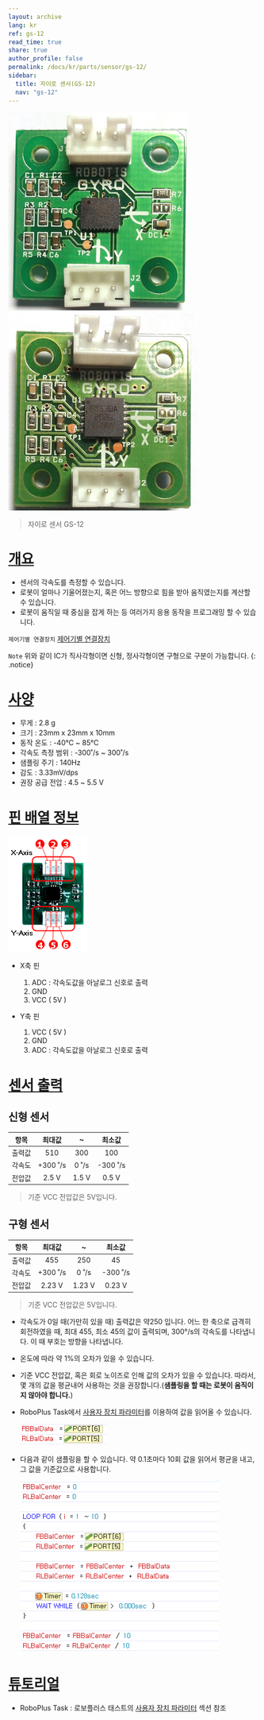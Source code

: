 ```yaml
---
layout: archive
lang: kr
ref: gs-12
read_time: true
share: true
author_profile: false
permalink: /docs/kr/parts/sensor/gs-12/
sidebar:
  title: 자이로 센서(GS-12)
  nav: "gs-12"
---
```


![](/assets/images/parts/sensors/gyro_new.jpg)![](/assets/images/parts/sensors/gyro_old.jpg)

> 자이로 센서 GS-12

# [개요](#개요)

- 센서의 각속도를 측정할 수 있습니다.
- 로봇이 얼마나 기울어졌는지, 혹은 어느 방향으로 힘을 받아 움직였는지를 계산할 수 있습니다.
- 로봇이 움직일 때 중심을 잡게 하는 등 여러가지 응용 동작을 프로그래밍 할 수 있습니다.

`제어기별 연결장치` [제어기별 연결장치]

`Note` 위와 같이 IC가 직사각형이면 신형, 정사각형이면 구형으로 구분이 가능합니다. 
{: .notice}

# [사양](#사양)
- 무게 : 2.8 g
- 크기 : 23mm x 23mm x 10mm
- 동작 온도 : -40℃ ~ 85℃
- 각속도 측정 범위 : -300˚/s ~ 300˚/s
- 샘플링 주기 : 140Hz
- 감도 : 3.33mV/dps
- 권장 공급 전압 : 4.5 ~ 5.5 V

# [핀 배열 정보](#핀-배열-정보)

![](/assets/images/parts/sensors/gs-12_pinout.png)

- X축 핀
  1. ADC : 각속도값을 아날로그 신호로 출력
  2. GND
  3. VCC ( 5V )

- Y축 핀
  1. VCC ( 5V )
  2. GND
  3. ADC : 각속도값을 아날로그 신호로 출력

# [센서 출력](#센서-출력)

## 신형 센서

|항목|최대값|~|최소값|
|:---:|:---:|:---:|:---:|
| 출력값  | 510      | 300    | 100   |
| 각속도  | +300 ˚/s | 0 ˚/s  | -300 ˚/s |
| 전압값  | 2.5 V   | 1.5 V | 0.5 V   |

> 기준 VCC 전압값은 5V입니다. 

## 구형 센서

|항목|최대값|~|최소값|
|:---:|:---:|:---:|:---:|
| 출력값  | 455      | 250    | 45   |
| 각속도  | +300 ˚/s | 0 ˚/s  | -300 ˚/s |
| 전압값  | 2.23 V   | 1.23 V | 0.23 V   |

> 기준 VCC 전압값은 5V입니다.

- 각속도가 0일 때(가만히 있을 때) 출력값은 약250 입니다. 어느 한 축으로 급격히 회전하였을 때, 최대 455, 최소 45의 값이 출력되며, 300&deg;/s의 각속도를 나타냅니다. 이 때 부호는 방향을 나타냅니다.
- 온도에 따라 약 1%의 오차가 있을 수 있습니다.
- 기준 VCC 전압값, 혹은 회로 노이즈로 인해 값의 오차가 있을 수 있습니다. 따라서, 몇 개의 값을 평균내어 사용하는 것을 권장합니다.(**샘플링을 할 때는 로봇이 움직이지 않아야 합니다.**)
- RoboPlus Task에서 [사용자 장치 파라미터]를 이용하여 값을 읽어올 수 있습니다.

  ![](/assets/images/parts/sensors/gs-12_01.png)

- 다음과 같이 샘플링을 할 수 있습니다. 약 0.1초마다 10회 값을 읽어서 평균을 내고, 그 값을 기준값으로 사용합니다.

  ![](/assets/images/parts/sensors/gs-12_02.png)

 # [튜토리얼](#튜토리얼)

- RoboPlus Task : 로보플러스 태스트의 [사용자 장치 파라미터] 섹션 참조

[사용자 장치 파라미터]: /docs/kr/software/rplus1/task/programming_02/#사용자-장치
[제어기별 연결장치]: /docs/kr/parts/controller/controller_compatibility/
